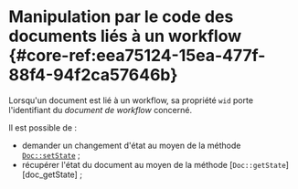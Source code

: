 # Manipulation par le code des documents liés à un workflow {#core-ref:eea75124-15ea-477f-88f4-94f2ca57646b}

Lorsqu'un document est lié à un workflow, sa propriété `wid` porte l'identifiant
du *document de workflow* concerné.

Il est possible de :

*   demander un changement d'état au moyen de la méthode
    [`Doc::setState`][doc_setState] ;
*   récupérer l'état du document au moyen de la méthode
    [`Doc::getState`][doc_getState] ;

<!--links -->
[doc_setState]: #core-ref:c4b38315-9847-45c0-9e1d-b2ac92d4efc0
[doc_setState]: #core-ref:09cc14aa-8400-4dd2-a52e-644bb1e30477